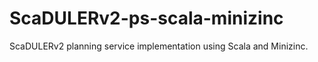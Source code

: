 # ScaDULERv2-ps-scala-minizinc
ScaDULERv2 planning service implementation using Scala and Minizinc.
